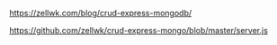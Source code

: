 https://zellwk.com/blog/crud-express-mongodb/

https://github.com/zellwk/crud-express-mongo/blob/master/server.js